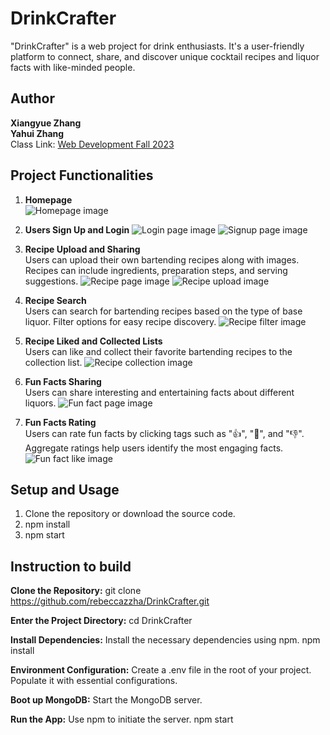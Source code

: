 # DrinkCrafter

"DrinkCrafter" is a web project for drink enthusiasts. It's a user-friendly platform to connect, share, and discover unique cocktail recipes and liquor facts with like-minded people.

## Author

**Xiangyue Zhang**  
**Yahui Zhang**  
Class Link: [Web Development Fall 2023](https://johnguerra.co/classes/webDevelopment_fall_2023/)

## Project Functionalities

1. **Homepage**  
   ![Homepage image](https://github.com/rebeccazzha/DrinkCrafter/blob/main/static/img/homepage.png)
   
2. **Users Sign Up and Login**
   ![Login page image](https://github.com/rebeccazzha/DrinkCrafter/blob/main/static/img/login.png)
   ![Signup page image](https://github.com/rebeccazzha/DrinkCrafter/blob/main/static/img/signup.png)

3. **Recipe Upload and Sharing**  
   Users can upload their own bartending recipes along with images. Recipes can include ingredients, preparation steps, and serving suggestions.
   ![Recipe page image](https://github.com/rebeccazzha/DrinkCrafter/blob/main/static/img/recipe.png)
   ![Recipe upload image](https://github.com/rebeccazzha/DrinkCrafter/blob/main/static/img/post-recipe.png)

4. **Recipe Search**  
   Users can search for bartending recipes based on the type of base liquor. Filter options for easy recipe discovery.
   ![Recipe filter image](https://github.com/rebeccazzha/DrinkCrafter/blob/main/static/img/recipe.png)

5. **Recipe Liked and Collected Lists**  
   Users can like and collect their favorite bartending recipes to the collection list.
   ![Recipe collection image](https://github.com/rebeccazzha/DrinkCrafter/blob/main/static/img/collect-page.png)

7. **Fun Facts Sharing**  
   Users can share interesting and entertaining facts about different liquors.
   ![Fun fact page image](https://github.com/rebeccazzha/DrinkCrafter/blob/main/static/img/funfact.png)

8. **Fun Facts Rating**  
   Users can rate fun facts by clicking tags such as ":+1:", ":exploding_head:", and ":-1:". Aggregate ratings help users identify the most engaging facts.
   ![Fun fact like image](https://github.com/rebeccazzha/DrinkCrafter/blob/main/static/img/funfact.png)


## Setup and Usage

1. Clone the repository or download the source code.
2. npm install
3. npm start


## Instruction to build

**Clone the Repository:**
git clone https://github.com/rebeccazzha/DrinkCrafter.git

**Enter the Project Directory:**
cd DrinkCrafter

**Install Dependencies:**
Install the necessary dependencies using npm.
npm install

**Environment Configuration:**
Create a .env file in the root of your project. Populate it with essential configurations. 

**Boot up MongoDB:**
Start the MongoDB server.

**Run the App:**
Use npm to initiate the server.
npm start

